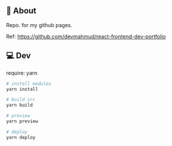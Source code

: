 ## 🚀 About

Repo. for my github pages.

Ref: https://github.com/devmahmud/react-frontend-dev-portfolio

## 💻 Dev

require: yarn

```sh
# install modules
yarn install

# build src
yarn build

# preview
yarn preview

# deploy
yarn deploy
```
